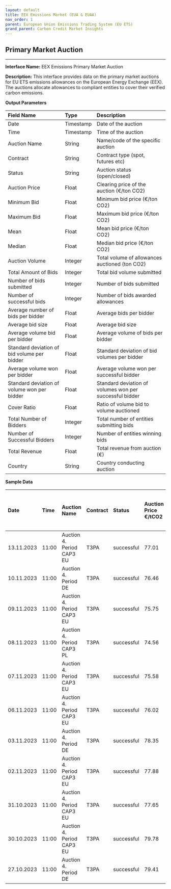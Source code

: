 ```yaml
---
layout: default
title: EEX Emissions Market (EUA & EUAA)
nav_order: 1
parent: European Union Emissions Trading System (EU ETS)
grand_parent: Carbon Credit Market Insights
---
```


## Primary Market Auction
---

**Interface Name:** EEX Emissions Primary Market Auction

**Description:** This interface provides data on the primary market auctions for EU ETS emissions allowances on the European Energy Exchange (EEX). The auctions allocate allowances to compliant entities to cover their verified carbon emissions.

**Output Parameters**

| Field Name | Type | Description |
|:---------|:---|:--------------------|
| Date | Timestamp | Date of the auction |
| Time | Timestamp | Time of the auction |
| Auction Name | String | Name/code of the specific auction |
| Contract | String | Contract type (spot, futures etc) |
| Status | String | Auction status (open/closed) |
| Auction Price | Float | Clearing price of the auction (€/ton CO2) |
| Minimum Bid | Float | Minimum bid price (€/ton CO2) |
| Maximum Bid | Float | Maximum bid price (€/ton CO2) |
| Mean | Float | Mean bid price (€/ton CO2) |
| Median | Float | Median bid price (€/ton CO2) |
| Auction Volume | Integer | Total volume of allowances auctioned (ton CO2) |
| Total Amount of Bids | Integer | Total bid volume submitted |
| Number of bids submitted | Integer | Number of bids submitted |
| Number of successful bids | Integer | Number of bids awarded allowances |
| Average number of bids per bidder | Float | Average bids per bidder |
| Average bid size | Float | Average bid size |
| Average volume bid per bidder | Float | Average volume of bids per bidder |
| Standard deviation of bid volume per bidder | Float | Standard deviation of bid volumes per bidder |
| Average volume won per bidder | Float | Average volume won per successful bidder |
| Standard deviation of volume won per bidder | Float | Standard deviation of volumes won per successful bidder |
| Cover Ratio | Float | Ratio of volume bid to volume auctioned |
| Total Number of Bidders | Integer | Total number of entities submitting bids |
| Number of Successful Bidders | Integer | Number of entities winning bids |
| Total Revenue | Float | Total revenue from auction (€) |
| Country | String | Country conducting auction |


**Sample Data**

| Date | Time | Auction Name | Contract | Status | Auction Price €/tCO2 | Minimum Bid €/tCO2 | Maximum Bid €/tCO2 | Mean €/tCO2 | Median €/tCO2 | Auction Volume tCO2 | Total Amount of Bids | Number of bids submitted | Number of successful bids | Average number of bids per bidder | Average bid size | Average volume bid per bidder | Standard deviation of bid volume per bidder | Average volume won per bidder | Standard deviation of volume won per bidder | Cover Ratio | Total Number of Bidders | Number of Successful Bidders | Total Revenue € | Country | Austria (AT) | Belgium (BE) | Bulgaria (BG) | Cyprus (CY) | Czech Republic (CZ) | Germany (DE) | Denmark (DK) | Estonia (EE) | Greece (EL) | Spain (ES) | Finland (FI) | France (FR) | Croatia (HR) | Hungary (HU) | Ireland (IE) | Innovation Fund (IF) | Iceland (IS) | Italy (IT) | InnoFund RRF (IX) | Liechtenstein (LI) | Lithuania (LT) | Luxembourg (LU) | Latvia (LV) | Modernisation Fund (MF) | Malta (MT) | MS RRF (MX) | Netherlands (NL) | Norway (NO) | Poland (PL) | Portugal (PT) | Romania (RO) | Sweden (SE) | Slovenia (SI) | Slovakia (SK) | Northern Ireland (XI) |
|:------------|:--------------|:--------------|:---------|:--------|:----------------|:------------------|:-------------------|:-------------|:-----------|:----------------------------|:---------------|:-----------------|:------------------------------------|:----------------------|:--------------------------|:----------------------------------------|:--------------------------|:------------------------------------|:----------------------|:---------------|:-----------------|:----------------------|:----------------------|:---------------|:---------------|:---------------|:---------------|:----------------|:------------------|:---------------|:---------------|:---------------|:---------------|:----------------|:------------------|:---------------|:---------------|:---------------|:------------------|:---------------|:---------------|:------------------|:---------------|:---------------|:---------------|:---------------|:---------------|:---------------|:---------------|:---------------|:---------------|:---------------|:---------------|:---------------|:---------------|:---------------|:---------------|:---------------|:---------------|
| 13.11.2023 | 11:00 | Auction 4. Period CAP3 EU | T3PA | successful | 77.01 | 74.62 | 120.00 | 77.29 | 76.66 | 3,035,500 | 4,521,500 | 83 | 26 | 4.37 | 54,476 | 237,974 | 290,273 | 202,367 | 265,079 | 1.49 | 19 | 15 | 233,763,855 | EU | 3,426,945 | 5,891,265 | 8,586,615 | 847,110 | 6,545,850 | | 3,234,420 | 2,656,845 | 10,935,420 | 26,799,480 | 4,505,085 | 16,095,090 | 1,193,655 | 3,388,440 | 1,347,675 | 0 | 0 | 27,569,580 | 22,640,940 | 0 | 847,110 | 0 | 654,585 | 38,042,940 | 308,040 | 19,175,490 | 9,857,280 | 1,963,755 | | 5,506,215 | 4,967,145 | 2,387,310 | 1,424,685 | 2,964,885 |
| 10.11.2023 | 11:00 | Auction 4. Period DE | T3PA | successful | 76.46 | 73.68 | 120.00 | 76.60 | 75.80 | 2,147,000 | 3,955,500 | 85 | 22 | 3.54 | 46,535 | 164,813 | 162,114 | 126,294 | 128,724 | 1.84 | 24 | 17 | 164,159,620 | DE | | | | | | 164,159,620 | | |
| 09.11.2023 | 11:00 | Auction 4. Period CAP3 EU | T3PA | successful | 75.75 | 73.24 | 120.00 | 76.41 | 75.32 | 3,035,500 | 4,567,000 | 79 | 23 | 3.95 | 57,810 | 228,350 | 221,998 | 202,367 | 201,597 | 1.50 | 20 | 15 | 229,939,125 | EU | 3,370,875 | 5,794,875 | 8,446,125 | 833,250 | 6,438,750 | | 3,181,500 | 2,613,375 | 10,756,500 | 26,361,000 | 4,431,375 | 15,831,750 | 1,174,125 | 3,333,000 | 1,325,625 | 0 | 0 | 27,118,500 | 22,270,500 | 0 | 833,250 | 0 | 643,875 | 37,420,500 | 303,000 | 18,861,750 | 9,696,000 | 1,931,625 | | 5,416,125 | 4,885,875 | 2,348,250 | 1,401,375 | 2,916,375 |
| 08.11.2023 | 11:00 | Auction 4. Period CAP3 PL | T3PA | successful | 74.56 | 72.28 | 120.00 | 75.31 | 74.50 | 3,347,500 | 4,979,000 | 83 | 39 | 3.61 | 59,988 | 216,478 | 246,380 | 176,184 | 237,937 | 1.49 | 23 | 19 | 249,589,600 | PL | | |
| 07.11.2023 | 11:00 | Auction 4. Period CAP3 EU | T3PA | successful | 75.58 | 73.49 | 120.00 | 76.54 | 75.59 | 3,035,500 | 4,095,500 | 73 | 38 | 3.84 | 56,103 | 215,553 | 202,240 | 178,559 | 196,905 | 1.35 | 19 | 17 | 229,423,090 | EU | 3,363,310 | 5,781,870 | 8,427,170 | 831,380 | 6,424,300 | | 3,174,360 | 2,607,510 | 10,732,360 | 26,301,840 | 4,421,430 | 15,796,220 | 1,171,490 | 3,333,000 | 1,325,625 | 0 | 0 | 27,057,640 | 22,220,520 | 0 | 831,380 | 0 | 642,430 | 37,336,520 | 302,320 | 18,819,420 | 9,674,240 | 1,927,290 | | 5,403,970 | 4,874,910 | 2,342,980 | 1,398,230 | 2,909,830 |
| 06.11.2023 | 11:00 | Auction 4. Period CAP3 EU | T3PA | successful | 76.02 | 74.04 | 120.00 | 76.93 | 76.12 | 3,035,500 | 3,916,000 | 73 | 50 | 3.84 | 53,644 | 206,105 | 193,313 | 168,639 | 170,039 | 1.29 | 19 | 18 | 230,758,710 | EU | 3,382,890 | 5,815,530 | 8,476,230 | 836,220 | 6,461,700 | | 3,192,840 | 2,622,690 | 10,794,840 | 26,454,960 | 4,447,170 | 15,888,180 | 1,178,310 | 3,344,880 | 1,330,350 | 0 | 0 | 27,215,160 | 22,349,880 | 0 | 836,220 | 0 | 646,170 | 37,553,880 | 304,080 | 18,928,980 | 9,730,560 | 1,938,510 | | 5,435,430 | 4,903,290 | 2,356,620 | 1,406,370 | 2,926,770 |
| 03.11.2023 | 11:00 | Auction 4. Period DE | T3PA | successful | 78.35 | 76.24 | 120.00 | 79.09 | 78.30 | 2,147,000 | 3,398,500 | 75 | 33 | 3.75 | 45,313 | 169,925 | 146,818 | 113,000 | 130,150 | 1.58 | 20 | 19 | 168,217,450 | DE | | | | | | 168,217,450 | | |
| 02.11.2023 | 11:00 | Auction 4. Period CAP3 EU | T3PA | successful | 77.88 | 74.98 | 120.00 | 78.00 | 77.08 | 3,035,500 | 5,149,000 | 94 | 19 | 3.92 | 54,777 | 214,542 | 223,892 | 216,821 | 186,243 | 1.70 | 24 | 14 | 236,404,740 | EU | 3,465,660 | 5,957,820 | 8,683,620 | 856,680 | 6,619,800 | | 3,270,960 | 2,686,860 | 11,058,960 | 27,102,240 | 4,555,980 | 16,276,920 | 1,207,140 | 3,426,720 | 1,362,900 | 0 | 0 | 27,881,040 | 22,896,720 | 0 | 856,680 | 0 | 661,980 | 38,472,720 | 311,520 | 19,392,120 | 9,968,640 | 1,985,940 | | 5,568,420 | 5,023,260 | 2,414,280 | 1,440,780 | 2,998,380 |
| 31.10.2023 | 11:00 | Auction 4. Period CAP3 EU | T3PA | successful | 77.65 | 75.54 | 120.00 | 78.56 | 77.70 | 3,035,500 | 3,949,000 | 69 | 38 | 4.06 | 57,232 | 232,294 | 196,815 | 202,367 | 195,026 | 1.30 | 17 | 15 | 235,706,575 | EU | 3,455,425 | 5,940,225 | 8,657,975 | 854,150 | 6,600,250 | | 3,261,300 | 2,678,925 | 11,026,300 | 27,022,200 | 4,542,525 | 16,228,850 | 1,203,575 | 3,416,600 | 1,358,875 | 0 | 0 | 27,798,700 | 22,829,100 | 0 | 854,150 | 0 | 660,025 | 38,359,100 | 310,600 | 19,334,850 | 9,939,200 | 1,980,075 | | 5,551,975 | 5,008,425 | 2,407,150 | 1,436,525 | 2,989,525 |
| 30.10.2023 | 11:00 | Auction 4. Period CAP3 EU | T3PA | successful | 79.78 | 77.63 | 120.00 | 80.17 | 79.67 | 3,035,500 | 4,622,500 | 84 | 29 | 4.67 | 55,030 | 256,806 | 285,439 | 216,821 | 297,081 | 1.52 | 18 | 14 | 242,172,190 | EU | 3,550,210 | 6,103,170 | 8,895,470 | 877,580 | 6,781,300 | | 3,350,760 | 2,752,410 | 11,328,760 | 27,763,440 | 4,667,130 | 16,674,020 | 1,236,590 | 3,510,320 | 1,396,150 | 0 | 0 | 28,561,240 | 23,455,320 | 0 | 877,580 | 0 | 678,130 | 39,411,320 | 319,120 | 19,865,220 | 10,211,840 | 2,034,390 | | 5,704,270 | 5,145,810 | 2,473,180 | 1,475,930 | 3,071,530 |
| 27.10.2023 | 11:00 | Auction 4. Period DE | T3PA | successful | 79.41 | 76.99 | 120.00 | 79.99 | 79.16 | 2,147,000 | 3,819,500 | 74 | 21 | 3.89 | 51,615 | 201,026 | 224,401 | 165,154 | 232,003 | 1.78 | 19 | 13 | 170,493,270 | DE | | | | | | 170,493,270 | | |












